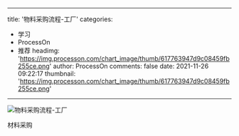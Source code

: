 
---
title: '物料采购流程-工厂'
categories: 
 - 学习
 - ProcessOn
 - 推荐
headimg: 'https://img.processon.com/chart_image/thumb/617763947d9c08459fb255ce.png'
author: ProcessOn
comments: false
date: 2021-11-26 09:22:17
thumbnail: 'https://img.processon.com/chart_image/thumb/617763947d9c08459fb255ce.png'
---

<div>   
<img class="thumb" alt="物料采购流程-工厂" src="https://img.processon.com/chart_image/thumb/617763947d9c08459fb255ce.png" referrerpolicy="no-referrer">
<p>材料采购</p>  
</div>
            